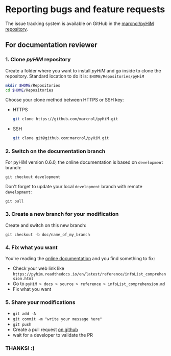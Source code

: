 # Reporting bugs and feature requests

The issue tracking system is available on GitHub in the [marcnol/pyHiM repository](https://github.com/marcnol/pyHiM/issues).

## For documentation reviewer

### 1. Clone *pyHiM* repository

Create a folder where you want to install *pyHiM* and go inside to clone the repository. Standard location to do it is: ```$HOME/Repositories/pyHiM```

```bash
mkdir $HOME/Repositories
cd $HOME/Repositories
```

Choose your clone method between HTTPS or SSH key:
- HTTPS
    ```bash
    git clone https://github.com/marcnol/pyHiM.git
    ```
- SSH
    ```bash
    git clone git@github.com:marcnol/pyHiM.git
    ```

### 2. Switch on the documentation branch

For pyHiM version 0.6.0, the online documentation is based on `development` branch:

```shell
git checkout development
```

Don't forget to update your local `development` branch with remote `development`:

```shell
git pull
```

### 3. Create a new branch for your modification

Create and switch on this new branch:
```shell
git checkout -b doc/name_of_my_branch
```

### 4. Fix what you want

You're reading the [online documentation](https://pyhim.readthedocs.io/en/latest/index.html) and you find something to fix:

- Check your web link like `https://pyhim.readthedocs.io/en/latest/reference/infoList_comprehension.html`
- Go to `pyHiM > docs > source > reference > infoList_comprehension.md`
- Fix what you want

### 5. Share your modifications

- `git add -A`
- `git commit -m "write your message here"`
- `git push`
- Create a pull request [on github](https://github.com/marcnol/pyHiM/pulls)
- wait for a developer to validate the PR

### THANKS! :)